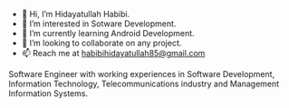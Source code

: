 - 👋 Hi, I’m Hidayatullah Habibi.
- 👀 I’m interested in Sotware Development.
- 🌱 I’m currently learning Android Development.
- 💞️ I’m looking to collaborate on any project.
- 📫 Reach me at habibihidayatullah85@gmail.com

Software Engineer with working experiences in Software Development, Information Technology, Telecommunications industry and Management Information Systems.
